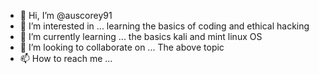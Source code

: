 - 👋 Hi, I’m @auscorey91
- 👀 I’m interested in ... learning the basics of coding and ethical hacking
- 🌱 I’m currently learning ... the basics kali and mint linux OS
- 💞️ I’m looking to collaborate on ... The above topic
- 📫 How to reach me ... 

<!---
auscorey91/auscorey91 is a ✨ special ✨ repository because its `README.md` (this file) appears on your GitHub profile.
You can click the Preview link to take a look at your changes.
--->
